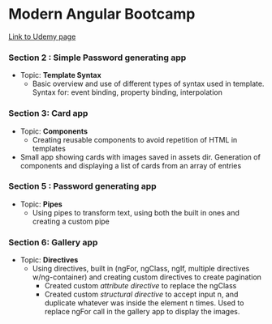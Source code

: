 # Modern Angular Bootcamp 

[Link to Udemy page](https://www.udemy.com/course-dashboard-redirect/?course_id=2685124)

### Section 2 : Simple Password generating app
- Topic: **Template Syntax** 
	- Basic overview and use of different types of syntax used in template. Syntax for: event binding, property binding, interpolation 
### Section 3: Card app 
- Topic: **Components** 
	- Creating reusable components to avoid repetition of HTML in templates 
- Small app showing cards with images saved in assets dir. Generation of components and displaying a list of cards from an array of entries
### Section 5 : Password generating app 
- Topic: **Pipes** 
	- Using pipes to transform text, using both the built in ones and creating a custom pipe
### Section 6: Gallery app
- Topic: **Directives** 
	- Using directives, built in (ngFor, ngClass, ngIf, multiple directives w/ng-container) and creating custom directives to create pagination 
		- Created custom *attribute directive* to replace the ngClass 
		- Created custom *structural directive* to accept input n, and duplicate whatever was inside the element n times. Used to replace ngFor call in the gallery app to display the images. 